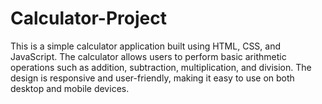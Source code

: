 # Calculator-Project
This is a simple calculator application built using HTML, CSS, and JavaScript. The calculator allows users to perform basic arithmetic operations such as addition, subtraction, multiplication, and division. The design is responsive and user-friendly, making it easy to use on both desktop and mobile devices.
